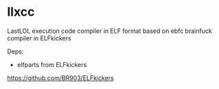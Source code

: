 llxcc
=====

LastLOL execution code compiler in ELF format based on ebfc brainfuck compiler in ELFkickers

Deps:
- elfparts from ELFkickers

https://github.com/BR903/ELFkickers
